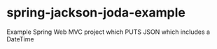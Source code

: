 spring-jackson-joda-example
===========================

Example Spring Web MVC project which PUTS JSON which includes a DateTime
